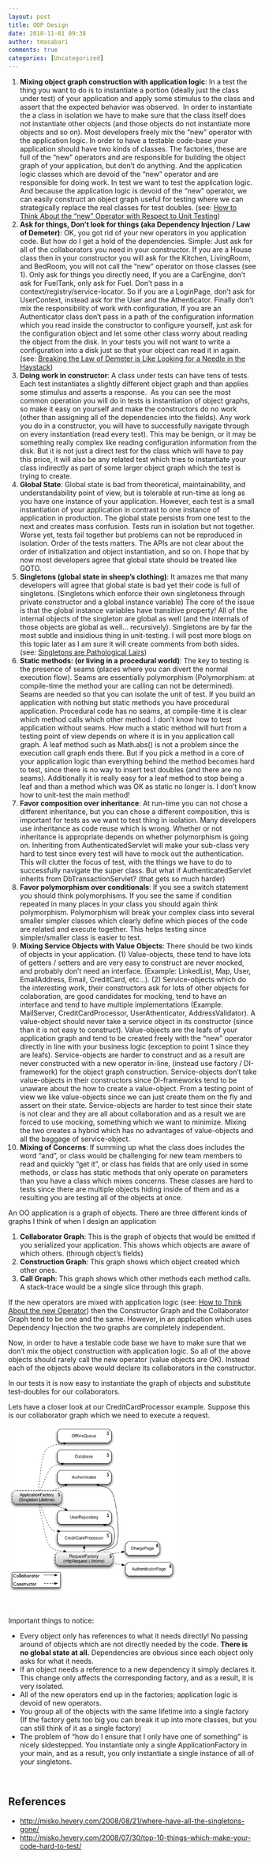 ```yaml
---
layout: post
title: OOP Design
date: 2018-11-01 09:38
author: tmasabari
comments: true
categories: [Uncategorized]
---
```

<!-- wp:paragraph -->
<ol>
<li><strong>Mixing object graph construction with application logic</strong>: In a test the thing you want to do is to instantiate a portion (ideally just the class under test) of your application and apply some stimulus to the class and assert that the expected behavior was observed.  In order to instantiate the a class in isolation we have to make sure that the class itself does not instantiate other objects (and those objects do not instantiate more objects and so on). Most developers freely mix the “new” operator with the application logic. In order to have a testable code-base your application should have two kinds of classes. The factories, these are full of the “new” operators and are responsible for building the object graph of your application, but don’t do anything. And the application logic classes which are devoid of the “new” operator and are responsible for doing work. In test we want to test the application logic. And because the application logic is devoid of the “new” operator, we can easily construct an object graph useful for testing where we can strategically replace the real classes for test doubles. (see: <a title="Permanent Link to How to Think About the “new” Operator with Respect to Unit Testing" href="http://misko.hevery.com/2008/07/30/2008/07/08/how-to-think-about-the-new-operator/" rel="bookmark">How to Think About the “new” Operator with Respect to Unit Testing</a>)</li>
<li><strong>Ask for things, Don’t look for things (aka Dependency Injection / Law of Demeter)</strong>: OK, you got rid of your new operators in you application code. But how do I get a hold of the dependencies. Simple: Just ask for all of the collaborators you need in your constructor. If you are a House class then in your constructor you will ask for the Kitchen, LivingRoom, and BedRoom, you will not call the “new” operator on those classes (see 1). Only ask for things you directly need, If you are a CarEngine, don’t ask for FuelTank, only ask for Fuel. Don’t pass in a context/registry/service-locator. So if you are a LoginPage, don’t ask for UserContext, instead ask for the User and the Athenticator. Finally don’t mix the responsibility of work with configuration, If you are an Authenticator class don’t pass in a path of the configuration information which you read inside the constructor to configure yourself, just ask for the configuration object and let some other class worry about reading the object from the disk. In your tests you will not want to write a configuration into a disk just so that your object can read it in again. (see: <a title="Permanent Link to Breaking the Law of Demeter is Like Looking for a Needle in the Haystack" href="http://misko.hevery.com/2008/07/30/2008/07/18/breaking-the-law-of-demeter-is-like-looking-for-a-needle-in-the-haystack/" rel="bookmark">Breaking the Law of Demeter is Like Looking for a Needle in the Haystack</a>)</li>
<li><strong>Doing work in constructor</strong>: A class under tests can have tens of tests. Each test instantiates a slightly different object graph and than applies some stimulus and asserts a response.  As you can see the most common operation you will do in tests is instantiation of object graphs, so make it easy on yourself and make the constructors do no work (other than assigning all of the dependencies into the fields). Any work you do in a constructor, you will have to successfully navigate through on every instantiation (read every test). This may be benign, or it may be something really complex like reading configuration information from the disk. But it is not just a direct test for the class which will have to pay this price, it will also be any related test which tries to instantiate your class indirectly as part of some larger object graph which the test is trying to create.</li>
<li><strong>Global State</strong>: Global state is bad from theoretical, maintainability, and understandability point of view, but is tolerable at run-time as long as you have one instance of your application. However, each test is a small instantiation of your application in contrast to one instance of application in production. The global state persists from one test to the next and creates mass confusion. Tests run in isolation but not together. Worse yet, tests fail together but problems can not be reproduced in isolation. Order of the tests matters. The APIs are not clear about the order of initialization and object instantiation, and so on. I hope that by now most developers agree that global state should be treated like GOTO.</li>
<li><strong>Singletons (global state in sheep’s clothing)</strong>: It amazes me that many developers will agree that global state is bad yet their code is full of singletons. (Singletons which enforce their own singletoness through private constructor and a global instance variable) The core of the issue is that the global instance variables have transitive property! All of the internal objects of the singleton are global as well (and the internals of those objects are global as well… recursively). Singletons are by far the most subtle and insidious thing in unit-testing. I will post more blogs on this topic later as I am sure it will create comments from both sides. (see: <a href="http://misko.hevery.com/2008/08/17/singletons-are-pathological-liars/">Singletons are Pathological Lairs</a>)</li>
<li><strong>Static methods: (or living in a procedural world)</strong>: The key to testing is the presence of seams (places where you can divert the normal execution flow). Seams are essentially polymorphism (Polymorphism: at compile-time the method your are calling can not be determined). Seams are needed so that you can isolate the unit of test. If you build an application with nothing but static methods you have procedural application. Procedural code has no seams, at compile-time it is clear which method calls which other method. I don’t know how to test application without seams. How much a static method will hurt from a testing point of view depends on where it is in you application call graph. A leaf method such as Math.abs() is not a problem since the execution call graph ends there. But if you pick a method in a core of your application logic than everything behind the method becomes hard to test, since there is no way to insert test doubles (and there are no seams). Additionally it is really easy for a leaf method to stop being a leaf and than a method which was OK as static no longer is. I don’t know how to unit-test the main method!</li>
<li><strong>Favor composition over inheritance</strong>: At run-time you can not chose a different inheritance, but you can chose a different composition, this is important for tests as we want to test thing in isolation. Many developers use inheritance as code reuse which is wrong. Whether or not inheritance is appropriate depends on whether polymorphism is going on. Inheriting from AuthenticatedServlet will make your sub-class very hard to test since every test will have to mock out the authentication. This will clutter the focus of test, with the things we have to do to successfully navigate the super class. But what if AuthenticatedServlet inherits from DbTransactionServlet? (that gets so much harder)</li>
<li><strong>Favor polymorphism over conditionals</strong>: If you see a switch statement you should think polymorphisms. If you see the same if condition repeated in many places in your class you should again think polymorphism. Polymorphism will break your complex class into several smaller simpler classes which clearly define which pieces of the code are related and execute together. This helps testing since simpler/smaller class is easier to test.</li>
<li><strong>Mixing Service Objects with Value Objects</strong>: There should be two kinds of objects in your application. (1) Value-objects, these tend to have lots of getters / setters and are very easy to construct are never mocked, and probably don’t need an interface. (Example: LinkedList, Map, User, EmailAddress, Email, CreditCard, etc…). (2) Service-objects which do the interesting work, their constructors ask for lots of other objects for colaboration, are good candidates for mocking, tend to have an interface and tend to have multiple implementations (Example: MailServer, CreditCardProcessor, UserAthenticator, AddressValidator). A value-object should never take a service object in its constructor (since than it is not easy to construct). Value-objects are the leafs of your application graph and tend to be created freely with the “new” operator directly in line with your business logic (exception to point 1 since they are leafs). Service-objects are harder to construct and as a result are never constructed with a new operator in-line, (instead use factory / DI-framework) for the object graph construction. Service-objects don’t take value-objects in their constructors since DI-frameworks tend to be unaware about the how to create a value-object. From a testing point of view we like value-objects since we can just create them on the fly and assert on their state. Service-objects are harder to test since their state is not clear and they are all about collaboration and as a result we are forced to use mocking, something which we want to minimize. Mixing the two creates a hybrid which has no advantages of value-objects and all the baggage of service-object.</li>
<li><strong>Mixing of Concerns</strong>: If summing up what the class does includes the word “and”, or class would be challenging for new team members to read and quickly “get it”, or class has fields that are only used in some methods, or class has static methods that only operate on parameters than you have a class which mixes concerns. These classes are hard to tests since there are multiple objects hiding inside of them and as a resulting you are testing all of the objects at once.</li>
</ol>
<p>An OO application is a graph of objects. There are three different kinds of graphs I think of when I design an application</p>
<!-- /wp:paragraph -->

<!-- wp:list {"ordered":true} -->
<ol>
<li><strong>Collaborator Graph</strong>: This is the graph of objects that would be emitted if you serialized your application. This shows which objects are aware of which others. (through object’s fields)</li>
<li><strong>Construction Graph</strong>: This graph shows which object created which other ones.</li>
<li><strong>Call Graph</strong>: This graph shows which other methods each method calls. A stack-trace would be a single slice through this graph.</li>
</ol>
<!-- /wp:list -->

<!-- wp:paragraph -->
<p>If the new operators are mixed with application logic (see: <a href="http://misko.hevery.com/2008/07/08/how-to-think-about-the-new-operator/">How to Think About the new Operator</a>) then the Constructor Graph and the Collaborator Graph tend to be one and the same. However, in an application which uses Dependency Injection the two graphs are completely independent.</p>
<p>Now, in order to have a testable code base we have to make sure that we don’t mix the object construction with application logic. So all of the above objects should rarely call the new operator (value objects are OK). Instead each of the objects above would declare its collaborators in the constructor.</p>
<p><!-- /wp:paragraph -->

<!-- wp:paragraph --></p>
<p>In our tests it is now easy to instantiate the graph of objects and substitute test-doubles for our collaborators.</p>
<!-- /wp:paragraph -->

<!-- wp:paragraph -->
<p>Lets have a closer look at our CreditCardProcessor example. Suppose this is our collaborator graph which we need to execute a request.</p>
<!-- /wp:paragraph -->

<!-- wp:paragraph -->
<p id="otNJTgN"><img class="wp-image-1850  aligncenter" src="/wp-content/uploads/2018/11/img_5bda7ddb68727.png" alt="" width="341" height="337" /></p>
<!-- /wp:paragraph -->

<!-- wp:paragraph -->
<p>&nbsp;</p>
<p>Important things to notice:</p>
<ul>
<li>Every object only has references to what it needs directly! No passing around of objects which are not directly needed by the code. <strong>There is no global state at all.</strong> Dependencies are obvious since each object only asks for what it needs.</li>
<li>If an object needs a reference to a new dependency it simply declares it. This change only affects the corresponding factory, and as a result, it is very isolated.</li>
<li>All of the new operators end up in the factories; application logic is devoid of new operators.</li>
<li>You group all of the objects with the same lifetime into a single factory (If the factory gets too big you can break it up into more classes, but you can still think of it as a single factory)</li>
<li>The problem of “how do I ensure that I only have one of something” is nicely sidestepped. You instantiate only a single ApplicationFactory in your main, and as a result, you only instantiate a single instance of all of your singletons.</li>
</ul>
<p>&nbsp;</p>
<h2>References</h2>
<ul>
<li><a href="http://misko.hevery.com/2008/08/21/where-have-all-the-singletons-gone/">http://misko.hevery.com/2008/08/21/where-have-all-the-singletons-gone/</a></li>
<li><a href="http://misko.hevery.com/2008/07/30/top-10-things-which-make-your-code-hard-to-test/">http://misko.hevery.com/2008/07/30/top-10-things-which-make-your-code-hard-to-test/</a></li>
</ul>
<!-- /wp:paragraph -->
